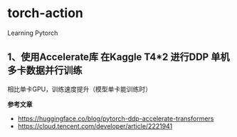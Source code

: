 # torch-action
Learning Pytorch

## 1、使用Accelerate库 在Kaggle T4*2 进行DDP 单机多卡数据并行训练
相比单卡GPU，训练速度提升（模型单卡能训练时）

**参考文章**
- https://huggingface.co/blog/pytorch-ddp-accelerate-transformers
- https://cloud.tencent.com/developer/article/2221941
